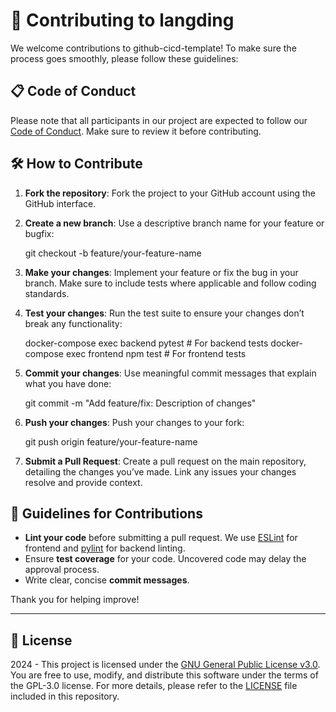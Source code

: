 # 🤝 Contributing to langding

We welcome contributions to github-cicd-template! To make sure the process goes smoothly, please follow these guidelines:

## 📋 Code of Conduct

Please note that all participants in our project are expected to follow our [Code of Conduct](#-code-of-conduct). Make sure to review it before contributing.

## 🛠 How to Contribute

1. **Fork the repository**:
   Fork the project to your GitHub account using the GitHub interface.

2. **Create a new branch**:
   Use a descriptive branch name for your feature or bugfix:

   git checkout -b feature/your-feature-name

3. **Make your changes**:
   Implement your feature or fix the bug in your branch. Make sure to include tests where applicable and follow coding standards.

4. **Test your changes**:
   Run the test suite to ensure your changes don’t break any functionality:

   docker-compose exec backend pytest # For backend tests
   docker-compose exec frontend npm test # For frontend tests

5. **Commit your changes**:
   Use meaningful commit messages that explain what you have done:

   git commit -m "Add feature/fix: Description of changes"

6. **Push your changes**:
   Push your changes to your fork:

   git push origin feature/your-feature-name

7. **Submit a Pull Request**:
   Create a pull request on the main repository, detailing the changes you’ve made. Link any issues your changes resolve and provide context.

## 📑 Guidelines for Contributions

- **Lint your code** before submitting a pull request. We use [ESLint](https://eslint.org/) for frontend and [pylint](https://www.pylint.org/) for backend linting.
- Ensure **test coverage** for your code. Uncovered code may delay the approval process.
- Write clear, concise **commit messages**.

Thank you for helping improve!

---

## 📜 License

2024 - This project is licensed under the [GNU General Public License v3.0](https://www.gnu.org/licenses/gpl-3.0.en.html). You are free to use, modify, and distribute this software under the terms of the GPL-3.0 license. For more details, please refer to the [LICENSE](LICENSE) file included in this repository.
